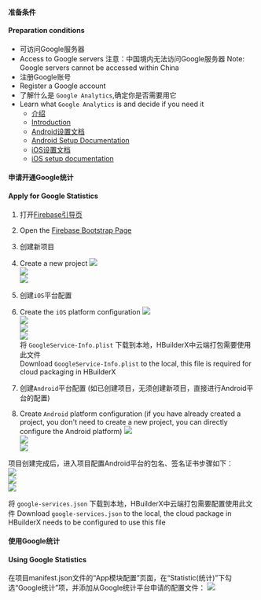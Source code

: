 #### 准备条件  
#### Preparation conditions

- 可访问Google服务器  
- Access to Google servers
注意：中国境内无法访问Google服务器
Note: Google servers cannot be accessed within China
- 注册Google账号  
- Register a Google account
- 了解什么是 `Google Analytics`,确定你是否需要用它
- Learn what `Google Analytics` is and decide if you need it
  + [介绍](https://firebase.google.com/docs/analytics)
  + [Introduction](https://firebase.google.com/docs/analytics)
  + [Android设置文档](https://firebase.google.com/docs/analytics/get-started?platform=android)
  + [Android Setup Documentation](https://firebase.google.com/docs/analytics/get-started?platform=android)
  + [iOS设置文档](https://firebase.google.com/docs/analytics/get-started?platform=ios)
  + [iOS setup documentation](https://firebase.google.com/docs/analytics/get-started?platform=ios)

#### 申请开通Google统计  
#### Apply for Google Statistics

1. 打开[Firebase引导页](https://firebase.google.com)
1. Open the [Firebase Bootstrap Page](https://firebase.google.com)

2. 创建新项目  
2. Create a new project
![](https://native-res.dcloud.net.cn/images/uniapp/push/firebase/firebase_project_setup_1.jpg)  
![](https://native-res.dcloud.net.cn/images/uniapp/push/firebase/firebase_project_setup_2.jpg)  
![](https://native-res.dcloud.net.cn/images/uniapp/push/firebase/firebase_project_setup_3.jpg)  

3. 创建`iOS`平台配置  
3. Create the `iOS` platform configuration
![](https://native-res.dcloud.net.cn/images/uniapp/push/firebase/firebase_iOS_step_1.jpg)  
![](https://native-res.dcloud.net.cn/images/uniapp/push/firebase/firebase_iOS_step_2.jpg)  
![](https://native-res.dcloud.net.cn/images/uniapp/push/firebase/firebase_iOS_step_3.jpg)  
![](https://native-res.dcloud.net.cn/images/uniapp/push/firebase/firebase_iOS_step_4.jpg)  
将 `GoogleService-Info.plist` 下载到本地，HBuilderX中云端打包需要使用此文件  
Download `GoogleService-Info.plist` to the local, this file is required for cloud packaging in HBuilderX

4. 创建`Android`平台配置 (如已创建项目，无须创建新项目，直接进行Android平台的配置)
4. Create `Android` platform configuration (if you have already created a project, you don't need to create a new project, you can directly configure the Android platform)
![](https://native-res.dcloud.net.cn/images/uniapp/push/firebase/firebase_project_setup_1.jpg)  
![](https://native-res.dcloud.net.cn/images/uniapp/push/firebase/firebase_project_setup_2.jpg)  
![](https://native-res.dcloud.net.cn/images/uniapp/push/firebase/firebase_project_setup_3.jpg)  

项目创建完成后，进入项目配置Android平台的包名、签名证书步骤如下：  
![](https://native-res.dcloud.net.cn/images/uniapp/push/firebase/firebase_android_setup_start.png)  
![](https://native-res.dcloud.net.cn/images/uniapp/push/firebase/firebase_android_setup_package.png)  
![](https://native-res.dcloud.net.cn/images/uniapp/push/firebase/firebase_android_setup_download_config_file.png)  

将 `google-services.json` 下载到本地，HBuilderX中云端打包需要配置使用此文件
Download `google-services.json` to the local, the cloud package in HBuilderX needs to be configured to use this file


#### 使用Google统计
#### Using Google Statistics

在项目manifest.json文件的“App模块配置”页面，在“Statistic(统计)”下勾选“Google统计”项，并添加从Google统计平台申请的配置文件：
![](https://native-res.dcloud.net.cn/images/uniapp/statistic/google.png)


